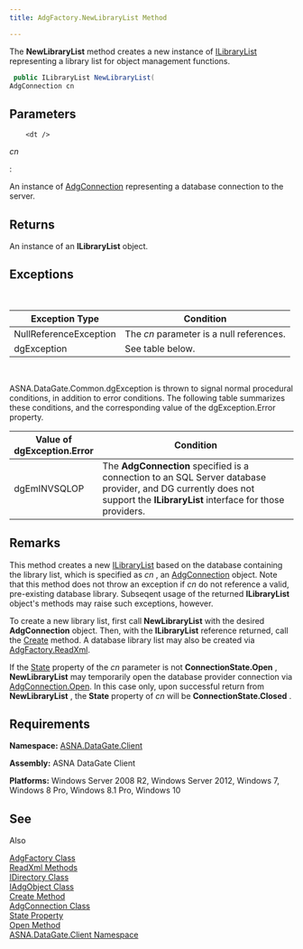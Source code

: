 ```yaml
---
title: AdgFactory.NewLibraryList Method

---
```


The **NewLibraryList** method creates a new instance of [ ILibraryList](ilibrary-list-class.html) representing a library list for object management functions.

```cs
 public ILibraryList NewLibraryList(
AdgConnection cn
```


## Parameters


        <dt />


*cn* 
<dl>
: 

An instance of [AdgConnection](adg-connection-class.html) representing a database connection to the server.

</dl>

## Returns

An instance of an **ILibraryList** object.
<br />

## Exceptions

<br />



| Exception Type | Condition |
| ---- | ---- |
| NullReferenceException | The *cn* parameter is a null references. |
| dgException | See table below. |



<br />

ASNA.DataGate.Common.dgException is thrown to signal normal procedural conditions, in addition to error conditions. The following table summarizes these conditions, and the corresponding value of the dgException.Error property.
<br />



| Value of 							<br /> 							dgException.Error | Condition |
| ---- | ---- |
| dgEmINVSQLOP | The **AdgConnection** specified is a connection to an SQL Server database provider, and DG currently does not support the **ILibraryList** interface for those providers. |



## Remarks

This method creates a new [ILibraryList](ilibrary-list-class.html) based on the database containing the library list, which is specified as *cn* , an [AdgConnection](adg-connection-class-state-property.html) object. Note that this method does not throw an exception if *cn* do not reference a valid, pre-existing database library. Subseqent usage of the returned **ILibraryList** object's methods may raise such exceptions, however. 

To create a new library list, first call **NewLibraryList** with the desired **AdgConnection** object. Then, with the **ILibraryList** reference returned, call the [Create](iadg-object-class-create-method.html) method. A database library list may also be created via [ AdgFactory.ReadXml](adg-factory-class-read-xml-methods.html).

If the [State](adg-connection-class-state-property.html) property of the *cn* parameter is not **ConnectionState.Open** , **NewLibraryList** may temporarily open the database provider connection via [AdgConnection.Open](adg-connection-class-open-method.html). In this case only, upon successful return from **NewLibraryList** , the **State** property of *cn* will be **ConnectionState.Closed** .
## Requirements

**Namespace:** [ASNA.DataGate.Client](datagate-client-namespace.html) 

**Assembly:** ASNA DataGate Client 

**Platforms:** Windows Server 2008 R2, Windows Server 2012, Windows 7, Windows 8 Pro, Windows 8.1 Pro, Windows 10
## See 
Also


[AdgFactory Class](adg-factory-class.html)
      <br />
[ReadXml Methods](adg-factory-class-read-xml-methods.html)
      <br />
[IDirectory Class](idirectory-class.html)
      <br />
[IAdgObject Class](iadg-object-class.html)
      <br />
[Create Method](iadg-object-class-create-method.html)
      <br />
[AdgConnection Class](adg-connection-class.html)
      <br />
[State Property](adg-connection-class-state-property.html)
      <br />
[Open Method](adg-connection-class-open-method.html)
      <br />
[ASNA.DataGate.Client Namespace](datagate-client-namespace.html)

